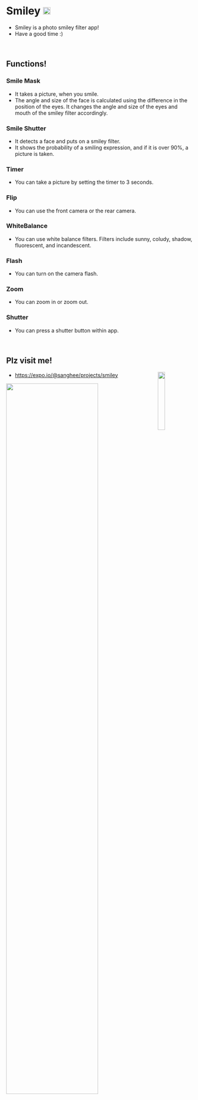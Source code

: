 # Smiley <img src="https://user-images.githubusercontent.com/61302874/118362824-40cc0380-b5cc-11eb-96ea-d3e76f9eb34b.png" width="20">

- Smiley is a photo smiley filter app!
- Have a good time :)

<br/>

## Functions!

### Smile Mask

- It takes a picture, when you smile.
- The angle and size of the face is calculated using the difference in the position of the eyes. It changes the angle and size of the eyes and mouth of the smiley filter accordingly.

### Smile Shutter

- It detects a face and puts on a smiley filter.
- It shows the probability of a smiling expression, and if it is over 90%, a picture is taken.

### Timer

- You can take a picture by setting the timer to 3 seconds.

### Flip

- You can use the front camera or the rear camera.

### WhiteBalance

- You can use white balance filters. Filters include sunny, coludy, shadow, fluorescent, and incandescent.

### Flash

- You can turn on the camera flash.

### Zoom

- You can zoom in or zoom out.

### Shutter

- You can press a shutter button within app.

<br/>

## Plz visit me!

- https://expo.io/@sanghee/projects/smiley <img align="right" src="https://user-images.githubusercontent.com/61302874/118361481-9c938e00-b5c6-11eb-94a6-85c3d75ba1db.png" width="20%" />

<img src="https://user-images.githubusercontent.com/61302874/118362988-32cab280-b5cd-11eb-833a-e437aa88d785.png" width="70%"/>
